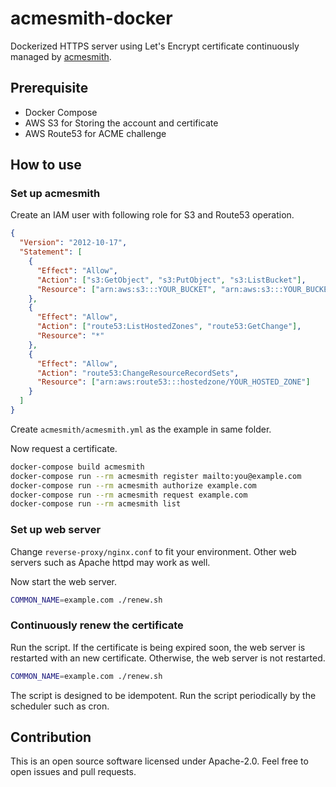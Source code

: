 # acmesmith-docker

Dockerized HTTPS server using Let's Encrypt certificate continuously managed by [acmesmith](https://github.com/sorah/acmesmith).

## Prerequisite

- Docker Compose
- AWS S3 for Storing the account and certificate
- AWS Route53 for ACME challenge

## How to use

### Set up acmesmith

Create an IAM user with following role for S3 and Route53 operation.

```json
{
  "Version": "2012-10-17",
  "Statement": [
    {
      "Effect": "Allow",
      "Action": ["s3:GetObject", "s3:PutObject", "s3:ListBucket"],
      "Resource": ["arn:aws:s3:::YOUR_BUCKET", "arn:aws:s3:::YOUR_BUCKET/cert"]
    },
    {
      "Effect": "Allow",
      "Action": ["route53:ListHostedZones", "route53:GetChange"],
      "Resource": "*"
    },
    {
      "Effect": "Allow",
      "Action": "route53:ChangeResourceRecordSets",
      "Resource": ["arn:aws:route53:::hostedzone/YOUR_HOSTED_ZONE"]
    }
  ]
}
```

Create `acmesmith/acmesmith.yml` as the example in same folder.

Now request a certificate.

```sh
docker-compose build acmesmith
docker-compose run --rm acmesmith register mailto:you@example.com
docker-compose run --rm acmesmith authorize example.com
docker-compose run --rm acmesmith request example.com
docker-compose run --rm acmesmith list
```

### Set up web server

Change `reverse-proxy/nginx.conf` to fit your environment.
Other web servers such as Apache httpd may work as well.

Now start the web server.

```sh
COMMON_NAME=example.com ./renew.sh
```

### Continuously renew the certificate

Run the script.
If the certificate is being expired soon, the web server is restarted with an new certificate.
Otherwise, the web server is not restarted.

```sh
COMMON_NAME=example.com ./renew.sh
```

The script is designed to be idempotent.
Run the script periodically by the scheduler such as cron.

## Contribution

This is an open source software licensed under Apache-2.0.
Feel free to open issues and pull requests.

